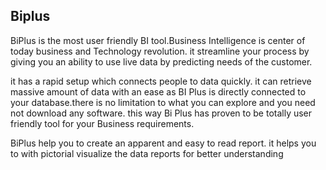 ## Biplus
BiPlus is the most user friendly BI tool.Business Intelligence is center of today business and Technology revolution. it streamline your process by giving you an ability to use live data by predicting needs of the customer.

it has a rapid setup which connects people to data quickly. it can retrieve massive amount of data with an ease as BI Plus is directly connected to your database.there is no limitation to what you can explore and you need not download any software. this way Bi Plus has proven to be totally user friendly tool for your Business requirements.

BiPlus help you to create an apparent and easy to read report. it helps you to with pictorial visualize the data reports for better understanding
<!--stackedit_data:
eyJoaXN0b3J5IjpbMTcyNTI0ODA0NV19
-->